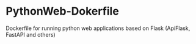 # PythonWeb-Dokerfile
Dockerfile for running python web applications based on Flask (ApiFlask, FastAPI and others)
